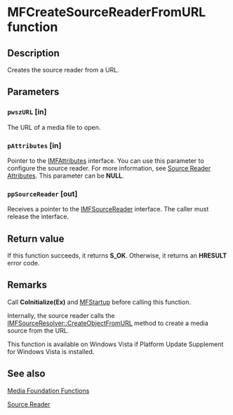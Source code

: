 # MFCreateSourceReaderFromURL function

## Description

Creates the source reader from a URL.

## Parameters

### `pwszURL` [in]

The URL of a media file to open.

### `pAttributes` [in]

Pointer to the [IMFAttributes](https://learn.microsoft.com/windows/desktop/api/mfobjects/nn-mfobjects-imfattributes) interface. You can use this parameter to configure the source reader. For more information, see [Source Reader Attributes](https://learn.microsoft.com/windows/desktop/medfound/source-reader-attributes). This parameter can be **NULL**.

### `ppSourceReader` [out]

Receives a pointer to the [IMFSourceReader](https://learn.microsoft.com/windows/desktop/api/mfreadwrite/nn-mfreadwrite-imfsourcereader) interface. The caller must release the interface.

## Return value

If this function succeeds, it returns **S_OK**. Otherwise, it returns an **HRESULT** error code.

## Remarks

Call **CoInitialize(Ex)** and [MFStartup](https://learn.microsoft.com/windows/desktop/api/mfapi/nf-mfapi-mfstartup) before calling this function.

Internally, the source reader calls the [IMFSourceResolver::CreateObjectFromURL](https://learn.microsoft.com/windows/desktop/api/mfidl/nf-mfidl-imfsourceresolver-createobjectfromurl) method to create a media source from the URL.

This function is available on Windows Vista if Platform Update Supplement for Windows Vista is installed.

## See also

[Media Foundation Functions](https://learn.microsoft.com/windows/desktop/medfound/media-foundation-functions)

[Source Reader](https://learn.microsoft.com/windows/desktop/medfound/source-reader)